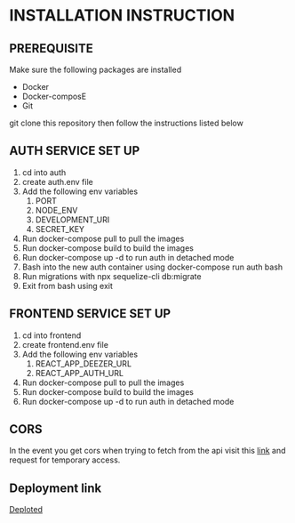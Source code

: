 # INSTALLATION INSTRUCTION

## PREREQUISITE 
Make sure the following packages are installed 

- Docker
- Docker-composE
- Git

git clone this repository then follow the instructions listed below

## AUTH SERVICE SET UP

1. cd into auth 
2. create auth.env file
3. Add the following env variables
    1. PORT
    2. NODE_ENV
    3. DEVELOPMENT_URI
    4. SECRET_KEY
4. Run docker-compose pull to pull the images
5. Run docker-compose build to build the images
6. Run docker-compose up -d to run auth in detached mode
7. Bash into the new  auth container using docker-compose run auth bash
8. Run migrations with npx sequelize-cli db:migrate
9. Exit from bash using exit

## FRONTEND SERVICE SET UP

1. cd into frontend 
2. create frontend.env file
3. Add the following env variables
    1. REACT_APP_DEEZER_URL
    2. REACT_APP_AUTH_URL
4. Run docker-compose pull to pull the images
5. Run docker-compose build to build the images
6. Run docker-compose up -d to run auth in detached mode

## CORS
In the event you get cors when trying to fetch from the api visit this [link](https://cors-anywhere.herokuapp.com/ ) and request for temporary access.

## Deployment link
[Deploted](http://ec2-3-134-83-24.us-east-2.compute.amazonaws.com/)
